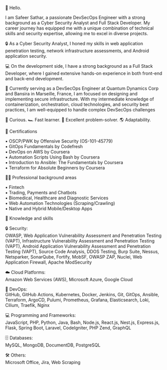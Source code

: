 🖖 Hello.  
  
I am Safeer Sathar, a passionate DevSecOps Engineer with a strong background as a Cyber Security Analyst and Full Stack Developer. My career journey has equipped me with a unique combination of technical skills and security expertise, allowing me to excel in diverse projects.  
  
🔒 As a Cyber Security Analyst, I honed my skills in web application penetration testing, network infrastructure assessments, and Android application security.  
  
💻 On the development side, I have a strong background as a Full Stack Developer, where I gained extensive hands-on experience in both front-end and back-end development.  
  
🚀 Currently serving as a DevSecOps Engineer at Quantum Dynamics Corp and Bansira in Marseille, France, I am focused on designing and implementing secure infrastructure. With my intermediate knowledge of containerization, orchestration, cloud technologies, and security best practices, I am well-equipped to handle complex DevSecOps challenges  
  
🧠 Curious. 🏎️ Fast learner. 🔧 Excellent problem-solver. 🌎 Adaptability.  
  
🏅 Certifications  
  
▪ OSCP/PWK by Offensive Security (OS-101-45779)  
▪ GitOps Fundamentals by Codefresh  
▪ DevOps on AWS by Coursera  
▪ Automation Scripts Using Bash by Coursera  
▪ Introduction to Ansible: The Fundamentals by Coursera  
▪ Terraform for Absolute Beginners by Coursera  
  
👨‍💻 Professional background areas  
  
▪ Fintech  
▪ Trading, Payments and Chatbots  
▪ Biomedical, Healthcare and Diagnostic Services  
▪ Web Automation Technologies (Scraping/Crawling)  
▪ Native and Hybrid Mobile/Desktop Apps  
  
🦾 Knowledge and skills  
  
🔒 Security:  
OWASP, Web Application Vulnerability Assessment and Penetration Testing (VAPT), Infrastructure Vulnerability Assessment and Penetration Testing (VAPT), Android Application Vulnerability Assessment and Penetration Testing (VAPT), Source Code Analysis, DDOS Testing, Burp Suite, Nessus, Netsparker, SonarQube, Fortify, MobSF, OWASP ZAP, Nuclei, Web Application Firewall, Apache ModSecurity  
  
☁️ Cloud Platforms:  
Amazon Web Services (AWS), Microsoft Azure, Google Cloud  
  
🐳 DevOps:  
GitHub, GitHub Actions, Kubernetes, Docker, Jenkins, Git, GitOps, Ansible, Terraform, ArgoCD, Pulumi, Prometheus, Grafana, Elasticsearch, Loki, Cilium, Traefik, Nginx
  
💻 Programming and Frameworks:  
JavaScript, PHP, Python, Java, Bash, Node.js, React.js, Nest.js, Express.js, Flask, Spring Boot, Laravel, CodeIgniter, PHP Zend, GraphQL  
  
🗄️ Databases:  
MySQL, MongoDB, DocumentDB, PostgreSQL  
  
🛠️ Others:  
Microsoft Office, Jira, Web Scraping
